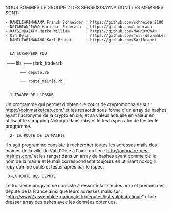 
NOUS SOMMES LE GROUPE 2 DES SENSEIS/SAYNA DONT LES MEMBRES SONT:
 
    - RAMILIARIMANANA Franck Schneider : https://github.com/schneider2100
    - NOTAHIAN'IAVO Harisoa  Fiderana  : https://github.com/fiderana
    - RATSIMBAZAFY Marko William       : https://github.com/MARKOYOWAN
    - Qin Dylan                        : https://github.com/Tour-dev-maker
    - RAMILIARIMANANA Karl Brandt      : https://github.com/KarlBrandt 


      LA SCRAPPEUR FOU
       
├── lib ├── dark_trader.rb

	      └── depute.rb

	      └── route_mairie.rb


      1-TRADER DE L'OBSUR

Un programme qui permet d'obtenir le cours de cryptomonnaies sur : https://coinmarketcap.com/ et les ressortir sous forme d'un array de hashes 
ayant l'acronyme de la crypto en clé, et sa valeur actuelle en valeur en utilisant le scrapping Nokogiri dans ruby et le test rspec afin de t
ester le programme.

      2- LA ROUTE DE LA MAIRIE
    
Il s'agit programme consiste à rechercher toutes les adresses mails des mairies de la ville du Val d'Oise à l'aide du lien : http://annuaire-des-mairies.com/ 
et les ranger dans un array de hashes ayant comme clé le nom de la mairie et le mail correspondante toujours en utilisant nokogiri 
ruby comme outils et tester après par le rspec.

     3-LA ROUTE DES DEPUTE
     
Le troisieme programme consiste à ressortir la liste des nom et prénom des député de la France ainsi que leurs adresses mails sur :
"http://www2.assemblee-nationale.fr/deputes/liste/alphabetique" et de dresser array des ashes avec les données obtenues. 

